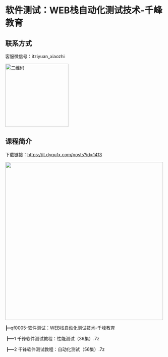 # 软件测试：WEB栈自动化测试技术-千峰教育

## 联系方式

客服微信号：itziyuan_xiaozhi

<img src="https://ziyuanyun.oss-cn-guangzhou.aliyuncs.com/common/20240614073449/666b82192834a.jpg" width="200" height="200" alt="二维码">

## 课程简介

下载链接：https://it.dyqufx.com/posts?id=1413

<img src="https://ziyuanyun.oss-cn-guangzhou.aliyuncs.com/yun/20240515153929/664466b1b665e.jpg" width="500" alt="">

  ┣━qf0005-软件测试：WEB栈自动化测试技术-千峰教育

 ┣━1 千锋软件测试教程：性能测试（36集）.7z

 ┣━2 千锋软件测试教程：自动化测试（56集）.7z

  